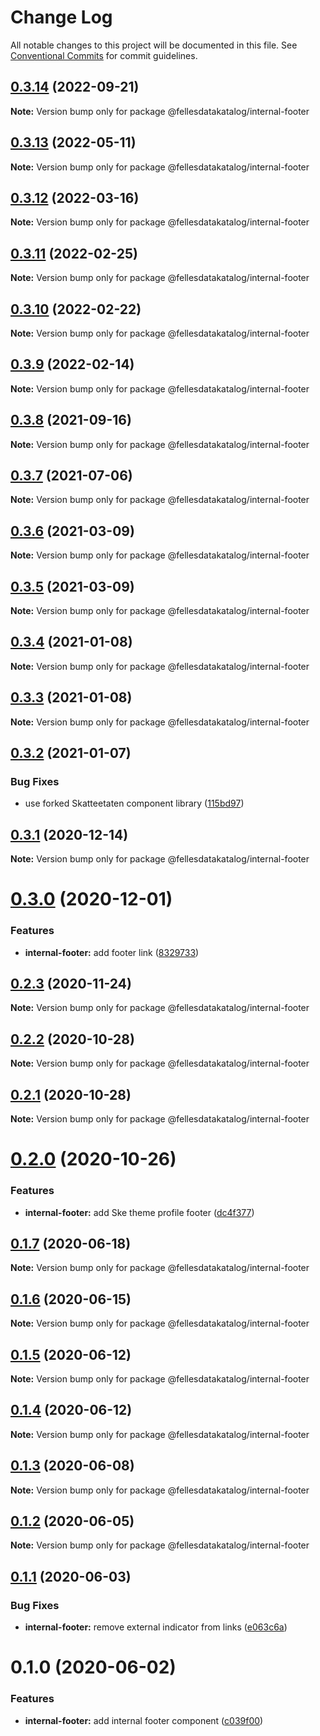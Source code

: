 # Change Log

All notable changes to this project will be documented in this file.
See [Conventional Commits](https://conventionalcommits.org) for commit guidelines.

## [0.3.14](https://github.com/fellesdatakatalog/fdk-kit/compare/@fellesdatakatalog/internal-footer@0.3.13...@fellesdatakatalog/internal-footer@0.3.14) (2022-09-21)

**Note:** Version bump only for package @fellesdatakatalog/internal-footer





## [0.3.13](https://github.com/fellesdatakatalog/fdk-kit/compare/@fellesdatakatalog/internal-footer@0.3.12...@fellesdatakatalog/internal-footer@0.3.13) (2022-05-11)

**Note:** Version bump only for package @fellesdatakatalog/internal-footer





## [0.3.12](https://github.com/fellesdatakatalog/fdk-kit/compare/@fellesdatakatalog/internal-footer@0.3.11...@fellesdatakatalog/internal-footer@0.3.12) (2022-03-16)

**Note:** Version bump only for package @fellesdatakatalog/internal-footer





## [0.3.11](https://github.com/fellesdatakatalog/fdk-kit/compare/@fellesdatakatalog/internal-footer@0.3.10...@fellesdatakatalog/internal-footer@0.3.11) (2022-02-25)

**Note:** Version bump only for package @fellesdatakatalog/internal-footer





## [0.3.10](https://github.com/fellesdatakatalog/fdk-kit/compare/@fellesdatakatalog/internal-footer@0.3.9...@fellesdatakatalog/internal-footer@0.3.10) (2022-02-22)

**Note:** Version bump only for package @fellesdatakatalog/internal-footer





## [0.3.9](https://github.com/fellesdatakatalog/fdk-kit/compare/@fellesdatakatalog/internal-footer@0.3.8...@fellesdatakatalog/internal-footer@0.3.9) (2022-02-14)

**Note:** Version bump only for package @fellesdatakatalog/internal-footer





## [0.3.8](https://github.com/fellesdatakatalog/fdk-kit/compare/@fellesdatakatalog/internal-footer@0.3.7...@fellesdatakatalog/internal-footer@0.3.8) (2021-09-16)

**Note:** Version bump only for package @fellesdatakatalog/internal-footer





## [0.3.7](https://github.com/fellesdatakatalog/fdk-kit/compare/@fellesdatakatalog/internal-footer@0.3.6...@fellesdatakatalog/internal-footer@0.3.7) (2021-07-06)

**Note:** Version bump only for package @fellesdatakatalog/internal-footer





## [0.3.6](https://github.com/fellesdatakatalog/fdk-kit/compare/@fellesdatakatalog/internal-footer@0.3.5...@fellesdatakatalog/internal-footer@0.3.6) (2021-03-09)

**Note:** Version bump only for package @fellesdatakatalog/internal-footer





## [0.3.5](https://github.com/fellesdatakatalog/fdk-kit/compare/@fellesdatakatalog/internal-footer@0.3.4...@fellesdatakatalog/internal-footer@0.3.5) (2021-03-09)

**Note:** Version bump only for package @fellesdatakatalog/internal-footer





## [0.3.4](https://github.com/fellesdatakatalog/fdk-kit/compare/@fellesdatakatalog/internal-footer@0.3.3...@fellesdatakatalog/internal-footer@0.3.4) (2021-01-08)

**Note:** Version bump only for package @fellesdatakatalog/internal-footer





## [0.3.3](https://github.com/fellesdatakatalog/fdk-kit/compare/@fellesdatakatalog/internal-footer@0.3.2...@fellesdatakatalog/internal-footer@0.3.3) (2021-01-08)

**Note:** Version bump only for package @fellesdatakatalog/internal-footer





## [0.3.2](https://github.com/fellesdatakatalog/fdk-kit/compare/@fellesdatakatalog/internal-footer@0.3.1...@fellesdatakatalog/internal-footer@0.3.2) (2021-01-07)


### Bug Fixes

* use forked Skatteetaten component library ([115bd97](https://github.com/fellesdatakatalog/fdk-kit/commit/115bd973fd10b4da19c0c5c2dfb9954c029f695c))





## [0.3.1](https://github.com/fellesdatakatalog/fdk-kit/compare/@fellesdatakatalog/internal-footer@0.3.0...@fellesdatakatalog/internal-footer@0.3.1) (2020-12-14)

**Note:** Version bump only for package @fellesdatakatalog/internal-footer





# [0.3.0](https://github.com/fellesdatakatalog/fdk-kit/compare/@fellesdatakatalog/internal-footer@0.2.3...@fellesdatakatalog/internal-footer@0.3.0) (2020-12-01)


### Features

* **internal-footer:** add footer link ([8329733](https://github.com/fellesdatakatalog/fdk-kit/commit/8329733bd02477e3ef09960371c8e83334687885))





## [0.2.3](https://github.com/fellesdatakatalog/fdk-kit/compare/@fellesdatakatalog/internal-footer@0.2.2...@fellesdatakatalog/internal-footer@0.2.3) (2020-11-24)

**Note:** Version bump only for package @fellesdatakatalog/internal-footer





## [0.2.2](https://github.com/fellesdatakatalog/fdk-kit/compare/@fellesdatakatalog/internal-footer@0.2.1...@fellesdatakatalog/internal-footer@0.2.2) (2020-10-28)

**Note:** Version bump only for package @fellesdatakatalog/internal-footer





## [0.2.1](https://github.com/fellesdatakatalog/fdk-kit/compare/@fellesdatakatalog/internal-footer@0.2.0...@fellesdatakatalog/internal-footer@0.2.1) (2020-10-28)

**Note:** Version bump only for package @fellesdatakatalog/internal-footer





# [0.2.0](https://github.com/fellesdatakatalog/fdk-kit/compare/@fellesdatakatalog/internal-footer@0.1.6...@fellesdatakatalog/internal-footer@0.2.0) (2020-10-26)


### Features

* **internal-footer:** add Ske theme profile footer ([dc4f377](https://github.com/fellesdatakatalog/fdk-kit/commit/dc4f377500648e6eb6baf4598a550b39f17b5e2a))





## [0.1.7](https://github.com/fellesdatakatalog/fdk-kit/compare/@fellesdatakatalog/internal-footer@0.1.6...@fellesdatakatalog/internal-footer@0.1.7) (2020-06-18)

**Note:** Version bump only for package @fellesdatakatalog/internal-footer





## [0.1.6](https://github.com/fellesdatakatalog/fdk-kit/compare/@fellesdatakatalog/internal-footer@0.1.5...@fellesdatakatalog/internal-footer@0.1.6) (2020-06-15)

**Note:** Version bump only for package @fellesdatakatalog/internal-footer





## [0.1.5](https://github.com/fellesdatakatalog/fdk-kit/compare/@fellesdatakatalog/internal-footer@0.1.4...@fellesdatakatalog/internal-footer@0.1.5) (2020-06-12)

**Note:** Version bump only for package @fellesdatakatalog/internal-footer





## [0.1.4](https://github.com/fellesdatakatalog/fdk-kit/compare/@fellesdatakatalog/internal-footer@0.1.3...@fellesdatakatalog/internal-footer@0.1.4) (2020-06-12)

**Note:** Version bump only for package @fellesdatakatalog/internal-footer





## [0.1.3](https://github.com/fellesdatakatalog/fdk-kit/compare/@fellesdatakatalog/internal-footer@0.1.2...@fellesdatakatalog/internal-footer@0.1.3) (2020-06-08)

**Note:** Version bump only for package @fellesdatakatalog/internal-footer





## [0.1.2](https://github.com/fellesdatakatalog/fdk-kit/compare/@fellesdatakatalog/internal-footer@0.1.1...@fellesdatakatalog/internal-footer@0.1.2) (2020-06-05)

**Note:** Version bump only for package @fellesdatakatalog/internal-footer





## [0.1.1](https://github.com/fellesdatakatalog/fdk-kit/compare/@fellesdatakatalog/internal-footer@0.1.0...@fellesdatakatalog/internal-footer@0.1.1) (2020-06-03)


### Bug Fixes

* **internal-footer:** remove external indicator from links ([e063c6a](https://github.com/fellesdatakatalog/fdk-kit/commit/e063c6ab0eb04513ff945015f6f23e2e40196abe))





# 0.1.0 (2020-06-02)


### Features

* **internal-footer:** add internal footer component ([c039f00](https://github.com/fellesdatakatalog/fdk-kit/commit/c039f0016aaabf2f35b89a7b69b470c3c25a911f))

